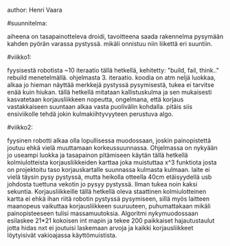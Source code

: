 author: Henri Vaara

#suunnitelma:

aiheena on tasapainotteleva droidi, tavoitteena saada rakennelma pysymään kahden pyörän varassa pystyssä. mikäli onnistuu niin liikettä eri suuntiin.

#viikko1:

fyysisestä robotista ~10 iteraatio tällä hetkellä, kehitetty: "build, fail, think.." rebuild menetelmällä.
ohjelmasta 3. iteraatio. koodia on atm neljä luokkaa, alkaa jo hieman näyttää merkkejä pystyssä pysymisestä, tukea ei tarvitse enää kuin hiukan. tällä hetkellä mitataan kallistuskulma ja sen mukaisesti kasvatetaan korjausliikkeen nopeutta, ongelmana, että korjaus vastakkaiseen suuntaan alkaa vasta puolivälin kohdalla. pitäis siis ensiviikolle tehdä jokin kulmakiihtyvyyteen perustuva algo.

#viikko2:

fyysinen robotti alkaa olla lopullisessa muodossaan, joskin painopistettä joutuu ehkä vielä muuttamaan korkeussuunnassa. Ohjelmassa on nykyään jo useampi luokka ja tasapainon pitämiseen käytän tällä hetkellä kolmiulotteista korjausliikkeiden karttaa joka muistuttaa x^3 funktiota josta on projektoitu taso korjauskartalle suunnassa kulmasta kulmaan. laite ei vielä täysin pysy pystyssä, mutta heikolla otteella 40cm etäisyydellä usb johdosta tuettuna vekotin jo pysyy pystyssä. Ilman tukea noin kaksi sekuntia. Korjausliikkeille tällä hetkellä oleva staattinen kolmiulotteinen kartta ei ehkä ihan riitä robotin pystyssä pysymiseen, sillä myös laitteen maanopeus vaikuttaa korjausliikkeen suuruuteen, puhumattakaan mikäli painopisteeseen tulisi massamuutoksia. Algoritmi nykymuodossaan esilaskee 21*21 kokoisen int mapin ja tekee 200 paikkaiset hajautustaulut jotta hidas nxt ei joutuisi laskemaan arvoja ja kaikki korjausliikkeet löytyisivät vakioajassa käyttömuistista.

